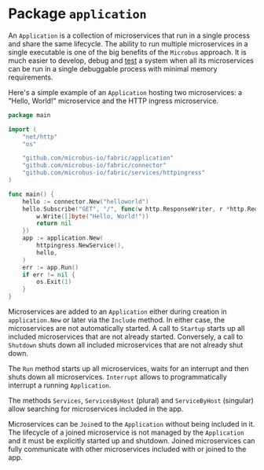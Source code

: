 # Package `application`

An `Application` is a collection of microservices that run in a single process and share the same lifecycle. The ability to run multiple microservices in a single executable is one of the big benefits of the `Microbus` approach. It is much easier to develop, debug and [test](../tech/integrationtesting.md) a system when all its microservices can be run in a single debuggable process with minimal memory requirements.
 
Here's a simple example of an `Application` hosting two microservices: a "Hello, World!" microservice and the HTTP ingress microservice.

```go
package main

import (
	"net/http"
	"os"

	"github.com/microbus-io/fabric/application"
	"github.com/microbus-io/fabric/connector"
	"github.com/microbus-io/fabric/services/httpingress"
)

func main() {
	hello := connector.New("helloworld")
	hello.Subscribe("GET", "/", func(w http.ResponseWriter, r *http.Request) error {
		w.Write([]byte("Hello, World!"))
		return nil
	})
	app := application.New(
		httpingress.NewService(),
		hello,
	)
	err := app.Run()
	if err != nil {
		os.Exit(1)
	}
}
```

Microservices are added to an `Application` either during creation in `application.New` or later via the `Include` method. In either case, the microservices are not automatically started. A call to `Startup` starts up all included microservices that are not already started. Conversely, a call to `Shutdown` shuts down all included microservices that are not already shut down.

The `Run` method starts up all microservices, waits for an interrupt and then shuts down all microservices. `Interrupt` allows to programmatically interrupt a running `Application`.

The methods `Services`, `ServicesByHost` (plural) and `ServiceByHost` (singular) allow searching for microservices included in the app.

Microservices can be `Join`ed to the `Application` without being included in it. The lifecycle of a joined microservice is not managed by the `Application` and it must be explicitly started up and shutdown. Joined microservices can fully communicate with other microservices included with or joined to the app.
